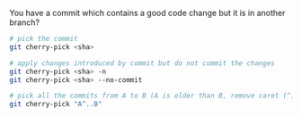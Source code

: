 You have a commit which contains a good code change but it is in another branch?

```bash
# pick the commit 
git cherry-pick <sha>

# apply changes introduced by commit but do not commit the changes
git cherry-pick <sha> -n
git cherry-pick <sha> --no-commit

# pick all the commits from A to B (A is older than B, remove caret (^) if you don't want to include A)
git cherry-pick "A^..B"
```
